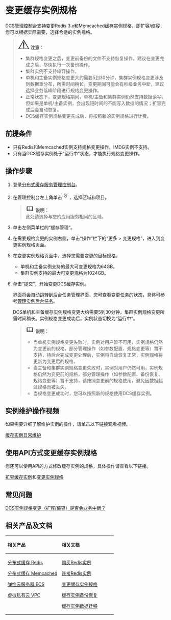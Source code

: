 # 变更缓存实例规格<a name="zh-cn_topic_0061845451"></a>

DCS管理控制台支持变更Redis 3.x和Memcached缓存实例规格，即扩容/缩容，您可以根据实际需要，选择合适的实例规格。

>![](public_sys-resources/icon-notice.gif) **注意：**   
>-   集群规格变更之后，变更前备份的文件不支持恢复操作。建议在变更完成之后，尽快执行一次备份操作。  
>-   集群实例不支持缩容操作。  
>-   单机和主备实例规格变更大约需要5到30分钟，集群实例规格变更涉及到数据重分布，所需时间稍长。变更期间可能会有秒级业务中断，建议选择业务低峰阶段进行规格变更操作。  
>-   正常状态下，变更规格期间，单机/主备和集群实例仍然支持数据读写，但如果是单机/主备实例，会出现短时间的不能写入数据的情况；扩容完成后会自动恢复。  
>-   DCS缓存实例规格变更完成后，将按照新的实例规格进行计费。  

## 前提条件<a name="section83110548119"></a>

-   只有Redis和Memcached实例支持规格变更操作，IMDG实例不支持。
-   只有当DCS缓存实例处于“运行中”状态，才能执行规格变更操作。

## 操作步骤<a name="section7311155411113"></a>

1.  登录[分布式缓存服务管理控制台](https://console.huaweicloud.com/dcs)。
2.  在管理控制台左上角单击![](figures/icon-region.png)，选择区域和项目。

    >![](public_sys-resources/icon-note.gif) **说明：**   
    >此处请选择与您的应用服务相同的区域。  

3.  单击左侧菜单栏的“缓存管理”。
4.  在需要规格变更的实例右侧，单击“操作”栏下的“更多 \> 变更规格”，进入到变更实例规格页面。
5.  在变更实例规格页面中，选择您需要变更的目标规格。
    -   单机和主备实例支持的最大可变更规格为64GB。
    -   集群实例支持的最大可变更规格为1024GB。

6.  单击“提交”，开始变更DCS缓存实例。

    界面将会自动跳转到后台任务管理界面，您可查看变更任务的状态，具体可参考[管理实例后台任务](管理实例后台任务.md)。

    DCS单机和主备缓存实例规格变更大约需要5到30分钟，集群实例规格变更所需时间稍长。实例规格变更成功后，实例状态切换为“运行中”。

    >![](public_sys-resources/icon-note.gif) **说明：**   
    >-   当单机实例规格变更失败时，实例对用户暂不可用，实例规格仍然为变更前的规格，部分管理操作（如参数配置、规格变更等）暂不支持，待后台完成变更处理后，实例将自动恢复正常，实例规格将更新为变更后的规格。  
    >-   当主备和集群实例规格变更失败时，实例对用户仍然可用，实例规格仍然为变更前的规格，部分管理操作（如参数配置、备份恢复、规格变更等）暂不支持，请按照变更前的规格使用，避免因数据超过规格而被丢失。  
    >-   当规格变更成功时，您可以按照新的规格使用DCS缓存实例。  


## 实例维护操作视频<a name="section48961119327"></a>

如果需要详细了解维护实例的操作，请单击以下链接观看视频。

[缓存实例日常维护](https://support.huaweicloud.com/dcs_video/index.html)

## 使用API方式变更缓存实例规格<a name="section1983962016368"></a>

您还可以使用API的方式修改缓存实例的规格，具体操作请查看以下链接。

[扩容缓存实例](https://support.huaweicloud.com/api-dcs/dcs-zh-api-180423024.html)和[变更实例规格](https://support.huaweicloud.com/api-dcs/dcs-zh-api-181120001.html)

## 常见问题<a name="section15803114154418"></a>

[DCS实例规格变更（扩容/缩容）是否会业务中断？](https://support.huaweicloud.com/dcs_faq/dcs-zh-ug-190117006.html)

## 相关产品及文档<a name="section152613113129"></a>

<a name="td475c361406b4841ba0faa98fc782ed5"></a>
<table><thead align="left"><tr id="rb27d733848ce4e7a9386965803595f1b"><th class="cellrowborder" valign="top" width="50%" id="mcps1.1.3.1.1"><p id="a5cc8ae3032d8416f9696b6f2a50d82d4"><a name="a5cc8ae3032d8416f9696b6f2a50d82d4"></a><a name="a5cc8ae3032d8416f9696b6f2a50d82d4"></a>相关产品</p>
</th>
<th class="cellrowborder" valign="top" width="50%" id="mcps1.1.3.1.2"><p id="ad3b8309045294369bdb9a006daef8f00"><a name="ad3b8309045294369bdb9a006daef8f00"></a><a name="ad3b8309045294369bdb9a006daef8f00"></a>相关文档</p>
</th>
</tr>
</thead>
<tbody><tr id="re4588baf45714b4f80c021cca1290879"><td class="cellrowborder" valign="top" width="50%" headers="mcps1.1.3.1.1 "><p id="a8c37acc50b884e0b9a71051bcb9179b4"><a name="a8c37acc50b884e0b9a71051bcb9179b4"></a><a name="a8c37acc50b884e0b9a71051bcb9179b4"></a><a href="https://www.huaweicloud.com/product/dcs.html?infodocbz" target="_blank" rel="noopener noreferrer">分布式缓存 Redis</a></p>
<p id="a11d9314698354304b9a9e9cb1270b5c9"><a name="a11d9314698354304b9a9e9cb1270b5c9"></a><a name="a11d9314698354304b9a9e9cb1270b5c9"></a><a href="https://www.huaweicloud.com/product/dcsmem.html?infodocbz" target="_blank" rel="noopener noreferrer">分布式缓存 Memcached</a></p>
<p id="abeaed75bd99c4aeeb5ef850c82a274f2"><a name="abeaed75bd99c4aeeb5ef850c82a274f2"></a><a name="abeaed75bd99c4aeeb5ef850c82a274f2"></a><a href="https://www.huaweicloud.com/product/ecs.html?infodocbz" target="_blank" rel="noopener noreferrer">弹性云服务器 ECS</a></p>
<p id="zh-cn_topic_0046844820_p841193941416"><a name="zh-cn_topic_0046844820_p841193941416"></a><a name="zh-cn_topic_0046844820_p841193941416"></a><a href="http://www.huaweicloud.com/product/vpc.html?infodocbz" target="_blank" rel="noopener noreferrer">虚拟私有云 VPC</a></p>
</td>
<td class="cellrowborder" valign="top" width="50%" headers="mcps1.1.3.1.2 "><p id="a0c4ea7b976b745079231aeb676430680"><a name="a0c4ea7b976b745079231aeb676430680"></a><a name="a0c4ea7b976b745079231aeb676430680"></a><a href="https://support.huaweicloud.com/usermanual-dcs/dcs-zh-ug-180315001.html?infodocbz" target="_blank" rel="noopener noreferrer">购买Redis实例</a></p>
<p id="zh-cn_topic_0046844820_p682916370595"><a name="zh-cn_topic_0046844820_p682916370595"></a><a name="zh-cn_topic_0046844820_p682916370595"></a><a href="https://support.huaweicloud.com/usermanual-dcs/zh-cn_topic_0082114847.html?infodocbz" target="_blank" rel="noopener noreferrer">连接Redis实例</a></p>
<p id="a3d146c9e41904a09b098cc34a53b5652"><a name="a3d146c9e41904a09b098cc34a53b5652"></a><a name="a3d146c9e41904a09b098cc34a53b5652"></a><a href="https://support.huaweicloud.com/usermanual-dcs/zh-cn_topic_0061845451.html?infodocbz" target="_blank" rel="noopener noreferrer">变更缓存实例规格</a></p>
<p id="zh-cn_topic_0046844820_p12250886517"><a name="zh-cn_topic_0046844820_p12250886517"></a><a name="zh-cn_topic_0046844820_p12250886517"></a><a href="https://support.huaweicloud.com/usermanual-dcs/zh-cn_topic_0079545637.html?infodocbz" target="_blank" rel="noopener noreferrer">缓存实例备份恢复</a></p>
<p id="zh-cn_topic_0046844820_p143616360517"><a name="zh-cn_topic_0046844820_p143616360517"></a><a name="zh-cn_topic_0046844820_p143616360517"></a><a href="https://support.huaweicloud.com/migration-dcs/zh-cn_topic_0078784423.html?infodocbz" target="_blank" rel="noopener noreferrer">缓存实例数据迁移</a></p>
</td>
</tr>
</tbody>
</table>

